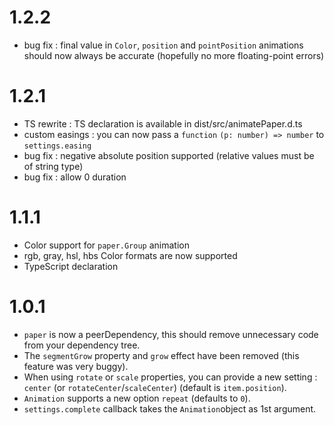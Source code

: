 # 1.2.2
 * bug fix : final value in `Color`, `position` and `pointPosition` animations should now always be accurate (hopefully no more floating-point errors)

# 1.2.1
 * TS rewrite : TS declaration is available in dist/src/animatePaper.d.ts
 * custom easings : you can now pass a `function` `(p: number) => number` to `settings.easing`
 * bug fix : negative absolute position supported (relative values must be of string type)
 * bug fix : allow 0 duration

# 1.1.1
 * Color support for `paper.Group` animation
 * rgb, gray, hsl, hbs Color formats are now supported
 * TypeScript declaration

# 1.0.1
 * `paper` is now a peerDependency, this should remove unnecessary code from your dependency tree.
 * The `segmentGrow` property and `grow` effect have been removed (this feature was very buggy).
 * When using `rotate` or `scale` properties, you can provide a new setting : `center` (or `rotateCenter`/`scaleCenter`) (default is `item.position`).
 * `Animation` supports a new option `repeat` (defaults to `0`).
 * `settings.complete` callback takes the `Animation`object as 1st argument.